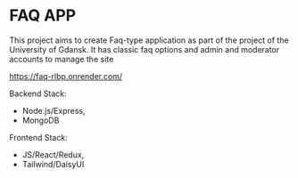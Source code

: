 # FAQ APP
This project aims to create Faq-type application as part of the project of the University of Gdansk.
It has classic faq options and admin and moderator accounts to manage the site

https://faq-rlbp.onrender.com/

Backend Stack:

- Node.js/Express,
- MongoDB

Frontend Stack:

- JS/React/Redux,
- Tailwind/DaisyUI
